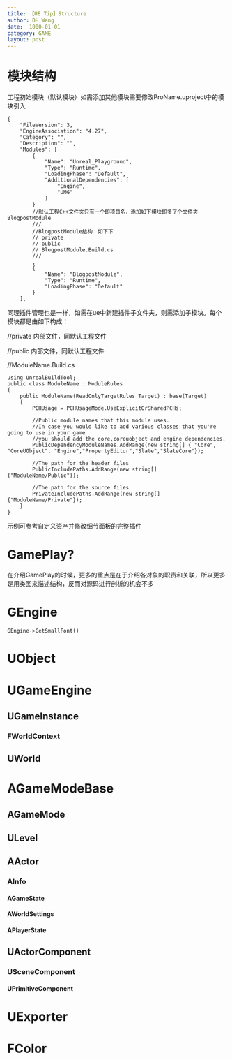```yaml
---
title: 【UE Tip】Structure
author: DH Wang
date:  1000-01-01
category: GAME
layout: post
---
```


# 模块结构
工程初始模块（默认模块）如需添加其他模块需要修改ProName.uproject中的模块引入
```
{
	"FileVersion": 3,
	"EngineAssociation": "4.27",
	"Category": "",
	"Description": "",
	"Modules": [
		{
			"Name": "Unreal_Playground",
			"Type": "Runtime",
			"LoadingPhase": "Default",
			"AdditionalDependencies": [
				"Engine",
				"UMG"
			]
		}
        //默认工程C++文件夹只有一个即项目名，添加如下模块即多了个文件夹BlogpostModule
        ///
        //BlogpostModule结构：如下下
        // private
        // public
        // BlogpostModule.Build.cs
        ///
        ,
		{
			"Name": "BlogpostModule",
			"Type": "Runtime",
			"LoadingPhase": "Default"
		}
	],
```

同理插件管理也是一样，如需在ue中新建插件子文件夹，则需添加子模块。每个模块都是由如下构成：

//private
内部文件，同默认工程文件

//public
内部文件，同默认工程文件

//ModuleName.Build.cs
```
using UnrealBuildTool; 
public class ModuleName : ModuleRules
{
	public ModuleName(ReadOnlyTargetRules Target) : base(Target)
	{
        PCHUsage = PCHUsageMode.UseExplicitOrSharedPCHs;

		//Public module names that this module uses.
		//In case you would like to add various classes that you're going to use in your game
		//you should add the core,coreuobject and engine dependencies.
		PublicDependencyModuleNames.AddRange(new string[] { "Core", "CoreUObject", "Engine","PropertyEditor","Slate","SlateCore"});
 
		//The path for the header files
		PublicIncludePaths.AddRange(new string[] {"ModuleName/Public"});
 
		//The path for the source files
		PrivateIncludePaths.AddRange(new string[] {"ModuleName/Private"});
	}
}
```
示例可参考自定义资产并修改细节面板的完整插件


# GamePlay?
在介绍GamePlay的时候，更多的重点是在于介绍各对象的职责和关联，所以更多是用类图来描述结构，反而对源码进行剖析的机会不多

# GEngine
```
GEngine->GetSmallFont()
```

# UObject

# UGameEngine
## UGameInstance
### FWorldContext
## UWorld

# AGameModeBase
## AGameMode


## ULevel


## AActor
### AInfo
#### AGameState
#### AWorldSettings
#### APlayerState 




## UActorComponent
### USceneComponent
#### UPrimitiveComponent




# UExporter

# FColor
